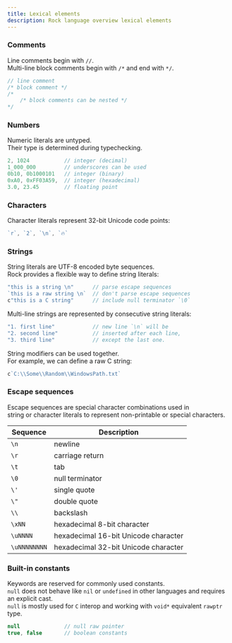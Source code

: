 ```yaml
---
title: Lexical elements
description: Rock language overview lexical elements
---
```


### Comments
Line comments begin with `//`.  
Multi-line block comments begin with `/*` and end with `*/`.
```rs
// line comment
/* block comment */
/*
    /* block comments can be nested */
*/
```

### Numbers
Numeric literals are untyped.  
Their type is determined during typechecking.  
```rs
2, 1024           // integer (decimal)
1_000_000         // underscores can be used
0b10, 0b1000101   // integer (binary)
0xA0, 0xFF03A59,  // integer (hexadecimal)
3.0, 23.45        // floating point
```

### Characters
Character literals represent 32-bit Unicode code points:
```go
`r`, `2`, `\n`, `🔥`
```

### Strings
String literals are UTF-8 encoded byte sequences.  
Rock provides a flexible way to define string literals:
```go
"this is a string \n"      // parse escape sequences
`this is a raw string \n`  // don't parse escape sequences
c"this is a C string"      // include null terminator `\0`
```

Multi-line strings are represented by consecutive string literals:
```go
"1. first line"            // new line `\n` will be
"2. second line"           // inserted after each line,
"3. third line"            // except the last one.
```

String modifiers can be used together.  
For example, we can define a raw C string:
```go
c`C:\\Some\\Random\\WindowsPath.txt`
```

### Escape sequences
Escape sequences are special character combinations used in  
string or character literals to represent non-printable or special characters.

| Sequence     | Description                            |
|--------------|----------------------------------------|
| `\n`         | newline                                |
| `\r`         | carriage return                        |
| `\t`         | tab                                    |
| `\0`         | null terminator                        |
| `\'`         | single quote                           |
| `\"`         | double quote                           |
| `\\`         | backslash                              |
| `\xNN`       | hexadecimal 8-bit character            |
| `\uNNNN`     | hexadecimal 16-bit Unicode character   |
| `\uNNNNNNNN` | hexadecimal 32-bit Unicode character   |

### Built-in constants
Keywords are reserved for commonly used constants.  
`null` does not behave like `nil` or `undefined` in other languages and requires an explicit cast.  
`null` is mostly used for `C` interop and working with `void*` equivalent `rawptr` type.
```c#
null              // null raw pointer
true, false       // boolean constants
```
